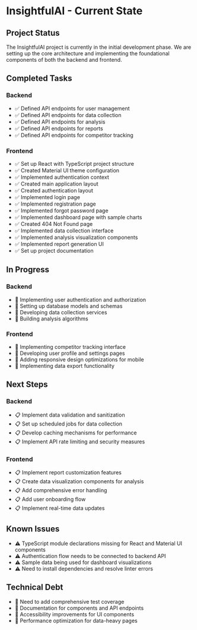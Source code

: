 # InsightfulAI - Current State

## Project Status

The InsightfulAI project is currently in the initial development phase. We are setting up the core architecture and implementing the foundational components of both the backend and frontend.

## Completed Tasks

### Backend
- ✅ Defined API endpoints for user management
- ✅ Defined API endpoints for data collection
- ✅ Defined API endpoints for analysis
- ✅ Defined API endpoints for reports
- ✅ Defined API endpoints for competitor tracking

### Frontend
- ✅ Set up React with TypeScript project structure
- ✅ Created Material UI theme configuration
- ✅ Implemented authentication context
- ✅ Created main application layout
- ✅ Created authentication layout
- ✅ Implemented login page
- ✅ Implemented registration page
- ✅ Implemented forgot password page
- ✅ Implemented dashboard page with sample charts
- ✅ Created 404 Not Found page
- ✅ Implemented data collection interface
- ✅ Implemented analysis visualization components
- ✅ Implemented report generation UI
- ✅ Set up project documentation

## In Progress

### Backend
- 🔄 Implementing user authentication and authorization
- 🔄 Setting up database models and schemas
- 🔄 Developing data collection services
- 🔄 Building analysis algorithms

### Frontend
- 🔄 Implementing competitor tracking interface
- 🔄 Developing user profile and settings pages
- 🔄 Adding responsive design optimizations for mobile
- 🔄 Implementing data export functionality

## Next Steps

### Backend
- 📋 Implement data validation and sanitization
- 📋 Set up scheduled jobs for data collection
- 📋 Develop caching mechanisms for performance
- 📋 Implement API rate limiting and security measures

### Frontend
- 📋 Implement report customization features
- 📋 Create data visualization components for analysis
- 📋 Add comprehensive error handling
- 📋 Add user onboarding flow
- 📋 Implement real-time data updates

## Known Issues

- ⚠️ TypeScript module declarations missing for React and Material UI components
- ⚠️ Authentication flow needs to be connected to backend API
- ⚠️ Sample data being used for dashboard visualizations
- ⚠️ Need to install dependencies and resolve linter errors

## Technical Debt

- 🔧 Need to add comprehensive test coverage
- 🔧 Documentation for components and API endpoints
- 🔧 Accessibility improvements for UI components
- 🔧 Performance optimization for data-heavy pages 
